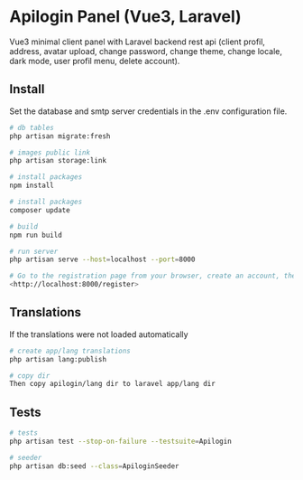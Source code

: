 # Apilogin Panel (Vue3, Laravel)

Vue3 minimal client panel with Laravel backend rest api (client profil, address, avatar upload, change password, change theme, change locale, dark mode, user profil menu, delete account).

## Install

Set the database and smtp server credentials in the .env configuration file.

```sh
# db tables
php artisan migrate:fresh

# images public link
php artisan storage:link

# install packages
npm install

# install packages
composer update

# build
npm run build

# run server
php artisan serve --host=localhost --port=8000

# Go to the registration page from your browser, create an account, then confirm your email address and log in.
<http://localhost:8000/register>
```

## Translations

If the translations were not loaded automatically

```sh
# create app/lang translations
php artisan lang:publish

# copy dir
Then copy apilogin/lang dir to laravel app/lang dir
```

## Tests

```sh
# tests
php artisan test --stop-on-failure --testsuite=Apilogin

# seeder
php artisan db:seed --class=ApiloginSeeder
```
